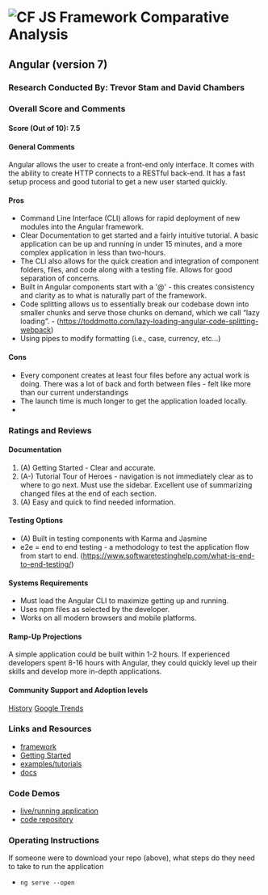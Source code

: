 ![CF](http://i.imgur.com/7v5ASc8.png) JS Framework Comparative Analysis
=======================================================================

## Angular (version 7)

### Research Conducted By: Trevor Stam and David Chambers

### Overall Score and Comments
#### Score (Out of 10): 7.5
#### General Comments
Angular allows the user to create a front-end only interface.  It comes with the ability to create HTTP connects to a RESTful back-end. It has a fast setup process and good tutorial to get a new user started quickly.

#### Pros
* Command Line Interface (CLI) allows for rapid deployment of new modules into the Angular framework.
* Clear Documentation to get started and a fairly intuitive tutorial.  A basic application can be up and running in under 15 minutes, and a more complex application in less than two-hours.
* The CLI also allows for the quick creation and integration of component folders, files, and code along with a testing file. Allows for good separation of concerns.
* Built in Angular components start with a '@' - this creates consistency and clarity as to what is naturally part of the framework.
* Code splitting allows us to essentially break our codebase down into smaller chunks and serve those chunks on demand, which we call “lazy loading”. - (https://toddmotto.com/lazy-loading-angular-code-splitting-webpack)
* Using pipes to modify formatting (i.e., case, currency, etc...)

#### Cons
* Every component creates at least four files before any actual work is doing.  There was a lot of back and forth between files - felt like more than our current understandings
* The launch time is much longer to get the application loaded locally. 
* 

### Ratings and Reviews
#### Documentation
1. (A) Getting Started - Clear and accurate.  
2. (A-) Tutorial Tour of Heroes - navigation is not immediately clear as to where to go next.  Must use the sidebar. Excellent use of summarizing changed files at the end of each section.
3. (A) Easy and quick to find needed information.

#### Testing Options
* (A) Built in testing components with Karma and Jasmine
* e2e = end to end testing - a methodology to test the application flow from start to end. (https://www.softwaretestinghelp.com/what-is-end-to-end-testing/)

#### Systems Requirements
* Must load the Angular CLI to maximize getting up and running.
* Uses npm files as selected by the developer.
* Works on all modern browsers and mobile platforms.


#### Ramp-Up Projections
A simple application could be built within 1-2 hours.  If experienced developers spent 8-16 hours with Angular, they could quickly level up their skills and develop more in-depth applications.

#### Community Support and Adoption levels
[History](https://news.ycombinator.com/item?id=6631576)
[Google Trends](https://trends.google.com/trends/explore?geo=US&q=%2Fg%2F11c6w0ddw9,%2Fm%2F012l1vxv)

### Links and Resources
* [framework](https://angular.io/)
* [Getting Started](https://angular.io/guide/quickstart)
* [examples/tutorials](https://angular.io/guide/quickstart)
* [docs](https://angular.io/docs)

### Code Demos
* [live/running application](http://dc-ts-angular.s3-website-us-west-2.amazonaws.com/)
* [code repository](https://github.com/dlchambersjr/angular-counter)

### Operating Instructions
If someone were to download your repo (above), what steps do they need to take to run the application
* `ng serve --open`

